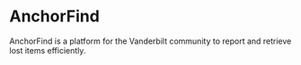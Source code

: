 # AnchorFind
AnchorFind is a platform for the Vanderbilt community to report and retrieve lost items efficiently.
